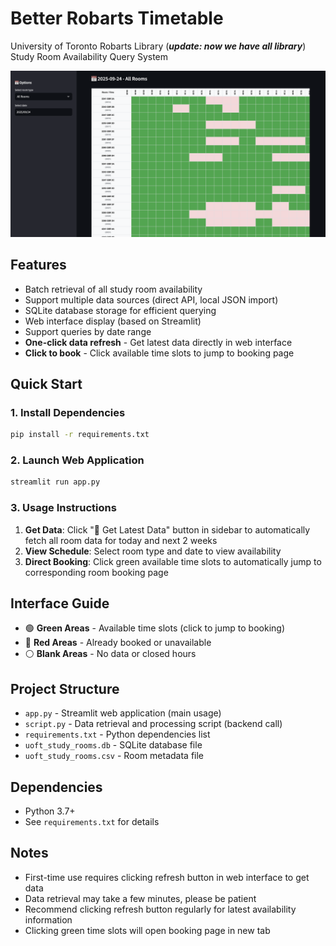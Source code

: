 # Better Robarts Timetable

University of Toronto Robarts Library (***update: now we have all library***) Study Room Availability Query System

![alt text](image.png)

## Features

- Batch retrieval of all study room availability
- Support multiple data sources (direct API, local JSON import)
- SQLite database storage for efficient querying
- Web interface display (based on Streamlit)
- Support queries by date range
- **One-click data refresh** - Get latest data directly in web interface
- **Click to book** - Click available time slots to jump to booking page

## Quick Start

### 1. Install Dependencies

```bash
pip install -r requirements.txt
```

### 2. Launch Web Application

```bash
streamlit run app.py
```

### 3. Usage Instructions

1. **Get Data**: Click "🔄 Get Latest Data" button in sidebar to automatically fetch all room data for today and next 2 weeks
2. **View Schedule**: Select room type and date to view availability
3. **Direct Booking**: Click green available time slots to automatically jump to corresponding room booking page

## Interface Guide

- 🟢 **Green Areas** - Available time slots (click to jump to booking)
- 🔴 **Red Areas** - Already booked or unavailable
- ⚪ **Blank Areas** - No data or closed hours

## Project Structure

- `app.py` - Streamlit web application (main usage)
- `script.py` - Data retrieval and processing script (backend call)
- `requirements.txt` - Python dependencies list
- `uoft_study_rooms.db` - SQLite database file
- `uoft_study_rooms.csv` - Room metadata file

## Dependencies

- Python 3.7+
- See `requirements.txt` for details

## Notes

- First-time use requires clicking refresh button in web interface to get data
- Data retrieval may take a few minutes, please be patient
- Recommend clicking refresh button regularly for latest availability information
- Clicking green time slots will open booking page in new tab
